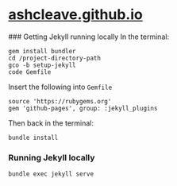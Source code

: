 # <a href="https://ashcleave.github.io" target="_blank" >ashcleave.github.io</a>

### Getting Jekyll running locally
In the terminal:
```
gem install bundler
cd /project-directory-path
gco -b setup-jekyll
code Gemfile
```
Insert the following into `Gemfile`
```
source 'https://rubygems.org'
gem 'github-pages', group: :jekyll_plugins
```
Then back in the terminal:
```
bundle install
```

### Running Jekyll locally
`bundle exec jekyll serve`
